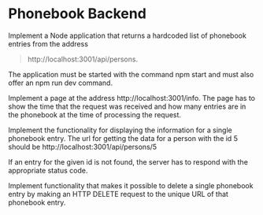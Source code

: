 # Phonebook Backend

Implement a Node application that returns a hardcoded list of phonebook entries from the address 
> http://localhost:3001/api/persons.

The application must be started with the command npm start and must also offer an npm run dev command.

Implement a page at the address http://localhost:3001/info.
The page has to show the time that the request was received and how many entries are in the phonebook at the time of processing the request.

Implement the functionality for displaying the information for a single phonebook entry. The url for getting the data for a person with the id 5 should be http://localhost:3001/api/persons/5

If an entry for the given id is not found, the server has to respond with the appropriate status code.

Implement functionality that makes it possible to delete a single phonebook entry by making an HTTP DELETE request to the unique URL of that phonebook entry.